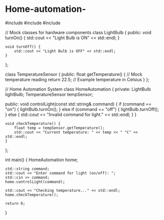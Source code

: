 # Home-automation-
#include <iostream>
#include <string>
#include <vector>

// Mock classes for hardware components
class LightBulb {
public:
    void turnOn() {
        std::cout << "Light Bulb is ON" << std::endl;
    }

    void turnOff() {
        std::cout << "Light Bulb is OFF" << std::endl;
    }
};

class TemperatureSensor {
public:
    float getTemperature() {
        // Mock temperature reading
        return 22.5; // Example temperature in Celsius
    }
};

// Home Automation System
class HomeAutomation {
private:
    LightBulb lightBulb;
    TemperatureSensor tempSensor;

public:
    void controlLight(const std::string& command) {
        if (command == "on") {
            lightBulb.turnOn();
        } else if (command == "off") {
            lightBulb.turnOff();
        } else {
            std::cout << "Invalid command for light." << std::endl;
        }
    }

    void checkTemperature() {
        float temp = tempSensor.getTemperature();
        std::cout << "Current temperature: " << temp << " °C" << std::endl;
    }
};

int main() {
    HomeAutomation home;

    std::string command;
    std::cout << "Enter command for light (on/off): ";
    std::cin >> command;
    home.controlLight(command);

    std::cout << "Checking temperature..." << std::endl;
    home.checkTemperature();

    return 0;
}
